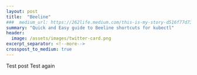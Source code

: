 ```yaml
---
layout: post
title:  "Beeline"
###  medium_url: https://262life.medium.com/this-is-my-story-d516f77d7318
summary: "Quick and Easy guide to Beeline shortcuts for kubectl"
header:
  image: /assets/images/twitter-card.png
excerpt_separator: <!--more-->
crosspost_to_medium: true
---
```


Test post
Test again

